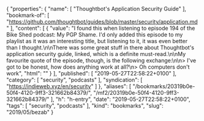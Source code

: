 {
  "properties": {
    "name": [
      "Thoughtbot's Application Security Guide"
    ],
    "bookmark-of": [
      "https://github.com/thoughtbot/guides/blob/master/security/application.md"
    ],
    "content": [
      {
        "value": "I found this when listening to episode 194 of the Bike Shed podcast: My PGP Shame. I'd only added this episode to my playlist as it was an interesting title, but listening to it, it was even better than I thought.\n\nThere was some great stuff in there about Thoughtbot's application security guide, linked, which is a definite must-read.\n\nMy favourite quote of the episode, though, is the following exchange:\n\n> I've got to be honest, how does anything work at all?\n> Oh computers don't work",
        "html": ""
      }
    ],
    "published": [
      "2019-05-27T22:58:22+0100"
    ],
    "category": [
      "security",
      "podcasts"
    ],
    "syndication": [
      "https://indieweb.xyz/en/security"
    ]
  },
  "aliases": [
    "/bookmarks/20319b0e-50f4-4120-9ff3-321662b84379/",
    "/mf2/20319b0e-50f4-4120-9ff3-321662b84379/"
  ],
  "h": "h-entry",
  "date": "2019-05-27T22:58:22+0100",
  "tags": [
    "security",
    "podcasts"
  ],
  "kind": "bookmarks",
  "slug": "2019/05/bezab"
}

